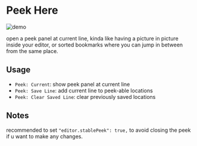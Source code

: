 # Peek Here

![demo](https://github.com/ctf0/laravel-goto-controller/assets/7388088/7fce72a9-25e1-4d61-a6e8-76b41a215784)

open a peek panel at current line, kinda like having a picture in picture inside your editor, or sorted bookmarks where you can jump in between from the same place.

## Usage

- `Peek: Current`: show peek panel at current line
- `Peek: Save Line`: add current line to peek-able locations
- `Peek: Clear Saved Line`: clear previously saved locations

## Notes

recommended to set `"editor.stablePeek": true,` to avoid closing the peek if u want to make any changes.
